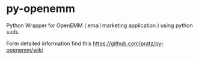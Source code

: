 py-openemm
==========


Python Wrapper for OpenEMM ( email marketing application ) using python suds.

Form detailed information find this https://github.com/pratz/py-openemm/wiki
